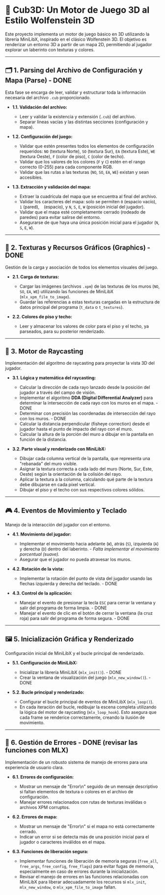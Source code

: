 
# 🚀 Cub3D: Un Motor de Juego 3D al Estilo Wolfenstein 3D

Este proyecto implementa un motor de juego básico en 3D utilizando la librería MiniLibX, inspirado en el clásico Wolfenstein 3D. El objetivo es renderizar un entorno 3D a partir de un mapa 2D, permitiendo al jugador explorar un laberinto con texturas y colores.

---

## 🗂 1. Parsing del Archivo de Configuración y Mapa (Parse) - DONE

Esta fase se encarga de leer, validar y estructurar toda la información necesaria del archivo `.cub` proporcionado.

* **1.1. Validación del archivo:**
    * Leer y validar la existencia y extensión (`.cub`) del archivo.
    * Separar líneas vacías y las distintas secciones (configuración y mapa).

* **1.2. Configuración del juego:**
    * Validar que estén presentes todos los elementos de configuración requeridos: `NO` (textura Norte), `SO` (textura Sur), `EA` (textura Este), `WE` (textura Oeste), `F` (color de piso), `C` (color de techo).
    * Validar que los valores de los colores (`F` y `C`) estén en el rango correcto (0-255) para cada componente RGB.
    * Validar que las rutas a las texturas (`NO`, `SO`, `EA`, `WE`) existan y sean accesibles.

* **1.3. Extracción y validación del mapa:**
    * Extraer la cuadrícula del mapa que se encuentra al final del archivo.
    * Validar los caracteres del mapa: solo se permiten `0` (espacio vacío), `1` (pared), ` ` (espacio), y `N`, `S`, `E`, `W` (posición inicial del jugador).
    * Validar que el mapa esté completamente cerrado (rodeado de paredes) para evitar salirse del entorno.
    * Asegurarse de que haya una única posición inicial para el jugador (`N`, `S`, `E`, `W`).

---

## 🎨 2. Texturas y Recursos Gráficos (Graphics) - DONE

Gestión de la carga y asociación de todos los elementos visuales del juego.

* **2.1. Carga de texturas:**
    * Cargar las imágenes (archivos `.xpm`) de las texturas de los muros (`NO`, `SO`, `EA`, `WE`) utilizando las funciones de MiniLibX (`mlx_xpm_file_to_image`).
    * Guardar las referencias a estas texturas cargadas en la estructura de datos principal del programa (`t_data` o `t_textures`).

* **2.2. Colores de piso y techo:**
    * Leer y almacenar los valores de color para el piso y el techo, ya parseados, para su posterior renderizado.

---

## 🧮 3. Motor de Raycasting

Implementación del algoritmo de raycasting para proyectar la vista 3D del jugador.

* **3.1. Lógica y matemática del raycasting:**
    * Calcular la dirección de cada rayo lanzado desde la posición del jugador a través del campo de visión.
    * Implementar el algoritmo **DDA (Digital Differential Analyzer)** para determinar la intersección de cada rayo con los muros en el mapa. - DONE
    * Determinar con precisión las coordenadas de intersección del rayo con los muros. - DONE
    * Calcular la distancia perpendicular (fisheye correction) desde el jugador hasta el punto de impacto del rayo con el muro.
    * Calcular la altura de la porción del muro a dibujar en la pantalla en función de la distancia.

* **3.2. Parte visual y renderizado con MiniLibX:**
    * Dibujar cada columna vertical de la pantalla, que representa una "rebanada" del muro visible.
    * Asignar la textura correcta a cada lado del muro (Norte, Sur, Este, Oeste) según la orientación de la colisión del rayo.
    * Aplicar la textura a la columna, calculando qué parte de la textura debe dibujarse en cada píxel vertical.
    * Dibujar el piso y el techo con sus respectivos colores sólidos.

---

## 🎮 4. Eventos de Movimiento y Teclado

Manejo de la interacción del jugador con el entorno.

* **4.1. Movimiento del jugador:**
    * Implementar el movimiento hacia adelante (`W`), atrás (`S`), izquierda (`A`) y derecha (`D`) dentro del laberinto. - *Falta implementar el movimiento porcentual (suave).*
    * Asegurar que el jugador no pueda atravesar los muros.

* **4.2. Rotación de la vista:**
    * Implementar la rotación del punto de vista del jugador usando las flechas izquierda y derecha del teclado. - DONE

* **4.3. Control de la aplicación:**
    * Manejar el evento de presionar la tecla `ESC` para cerrar la ventana y salir del programa de forma limpia. - DONE
    * Manejar el evento de clic en el botón de cerrar la ventana (la cruz roja) para salir del programa de forma segura. - DONE

---

## 🖼 5. Inicialización Gráfica y Renderizado

Configuración inicial de MiniLibX y el bucle principal de renderizado.

* **5.1. Configuración de MiniLibX:**
    * Inicializar la librería MiniLibX (`mlx_init()`). - DONE
    * Crear la ventana de visualización del juego (`mlx_new_window()`). - DONE

* **5.2. Bucle principal y renderizado:**
    * Configurar el bucle principal de eventos de MiniLibX (`mlx_loop()`).
    * En cada iteración del bucle, redibujar la escena completa utilizando la lógica del motor de raycasting (`mlx_loop_hook`). Esto asegura que cada frame se renderice correctamente, creando la ilusión de movimiento.

---

## 🚨 6. Gestión de Errores - DONE (revisar las funciones con MLX)

Implementación de un robusto sistema de manejo de errores para una experiencia de usuario clara.

* **6.1. Errores de configuración:**
    * Mostrar un mensaje de "Error\n" seguido de un mensaje descriptivo si faltan elementos de textura o colores en el archivo de configuración.
    * Manejar errores relacionados con rutas de texturas inválidas o archivos XPM corruptos.

* **6.2. Errores de mapa:**
    * Mostrar un mensaje de "Error\n" si el mapa no está correctamente cerrado.
    * Indicar un error si se detecta más de una posición inicial para el jugador o caracteres inválidos en el mapa.

* **6.3. Funciones de liberación segura:**
    * Implementar funciones de liberación de memoria seguras (`free_all`, `free_args`, `free_config`, `free_flags`) para evitar fugas de memoria, especialmente en caso de errores durante la inicialización.
    * Revisar el manejo de errores en las funciones relacionadas con MiniLibX para liberar adecuadamente los recursos si `mlx_init`, `mlx_new_window`, o `mlx_xpm_file_to_image` fallan.
